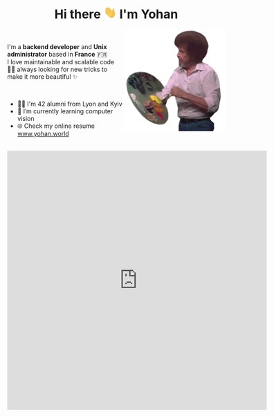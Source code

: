 <h1 align="center"><strong> Hi there <img src="https://raw.githubusercontent.com/yohan-th/yohan-th/master/hi.gif" width="30px"> I'm Yohan</strong></h1>

<img align="right" src="https://raw.githubusercontent.com/yohan-th/yohan-th/master/me_coding.gif" height="235px" width="auto">

<br/>

<p align="left">I'm a <strong>backend developer</strong> and <strong>Unix administrator</strong> based in <strong>France</strong> 🇫🇷 <br/>
I love maintainable and scalable code 👨‍💻 always looking for new tricks to make it more beautiful ✨<p>

<br/>

* 👨‍🎓 I'm 42 alumni from Lyon and Kyiv<br/>
* 🌱 I’m currently learning computer vision <br/>
* 🌐 Check my online resume <a href="https://yohan.world" target="_blank">www.yohan.world</a>
<br/>
<iframe width="600" height="600" src="https://ionicabizau.github.io/github-profile-languages/api.html?yohan-th" frameborder="0"></iframe><!--
**yohan-th/yohan-th** is a ✨ _special_ ✨ repository because its `README.md` (this file) appears on your GitHub profile.

Here are some ideas to get you started:

- 🔭 I’m currently working on ...
- 🌱 I’m currently learning computer vision algorythmms
- 👯 I’m looking to collaborate on ...
- 🤔 I’m looking for help with ...
- 💬 Ask me about ...
- 📫 How to reach me: ...
- 😄 Pronouns: ...
- ⚡ Fun fact: ...
-->
